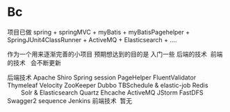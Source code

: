 # Bc
项目已做
spring + springMVC + myBatis + myBatisPagehelper + SpringJUnit4ClassRunner + ActiveMQ + Elasticsearch + ....

作为一个用来逐渐完善的小项目
预期想达到的目的是 入门一些 后端的技术  前端的技术  
会不断更新 

后端技术  Apache Shiro  Spring session  PageHelper FluentValidator Thymeleaf Velocity ZooKeeper Dubbo TBSchedule & elastic-job Redis	
         Solr & Elasticsearch Quartz Ehcache ActiveMQ JStorm FastDFS Swagger2 sequence Jenkins
前端技术  暂无
